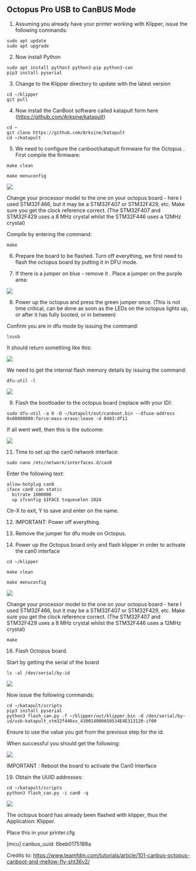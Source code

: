 ## Octopus Pro USB to CanBUS Mode

1. Assuming you already have your printer working with Klipper, issue the following commands:

```
sudo apt update
sudo apt upgrade
```

2. Now install Python

```
sudo apt install python3 python3-pip python3-can
pip3 install pyserial
```

3. Change to the Klipper directory to update with the latest version

```
cd ~/klipper
git pull
```

4. Now install the CanBoot software called katapult form here (https://github.com/Arksine/katapult) 

```
cd ~
git clone https://github.com/Arksine/katapult
cd ~/katapult
```

5. We need to configure the canboot/katapult firmware for the Octopus . First compile the firmware: 

```
make clean
```
```
make menuconfig
```

![](https://github.com/emebecnc/Guides/blob/main/Octopus%20Pro%20USB%20to%20CanBUS%20Mode/media/1.png?raw=true)

Change your processor model to the one on your octopus board - here I used STM32F466, but it may be a STM32F407 or STM32F429, etc. Make sure you get the clock reference correct. (The STM32F407 and STM32F429 uses a 8 MHz crystal whilst the STM32F446 uses a 12MHz crystal) 

Compile by entering the command: 

```
make
```

6. Prepare the board to be flashed. Turn off everything, we first need to flash the octopus board by putting it in DFU mode.

7. If there is a jumper on  blue - remove it . Place a jumper on the purple area: 

![](https://github.com/emebecnc/Guides/blob/main/Octopus%20Pro%20USB%20to%20CanBUS%20Mode/media/2.png?raw=true)

8. Power up the octopus and press the green jumper once. (This is not time critical, can be done as soon as the LEDs on the octopus lights up, or after it has fully booted, or in between) 

Confirm you are in dfu mode by issuing the command: 

```
lsusb
```

It should return something like this: 

![](https://github.com/emebecnc/Guides/blob/main/Octopus%20Pro%20USB%20to%20CanBUS%20Mode/media/3.png?raw=true)

We need to get the internal flash memory details by issuing the command: 

```
dfu-util -l
```

![](https://github.com/emebecnc/Guides/blob/main/Octopus%20Pro%20USB%20to%20CanBUS%20Mode/media/4.png?raw=true)

9. Flash the bootloader to the octopus board (replace with your ID): 

```
sudo dfu-util -a 0 -D ~/katapult/out/canboot.bin --dfuse-address 0x08000000:force:mass-erase:leave -d 0483:df11
```

If all went well, then this is the outcome: 

![](https://github.com/emebecnc/Guides/blob/main/Octopus%20Pro%20USB%20to%20CanBUS%20Mode/media/5.png?raw=true)

11. Time to set up the can0 network interface: 

```
sudo nano /etc/network/interfaces.d/can0
```

Enter the following text: 

```
allow-hotplug can0
iface can0 can static
  bitrate 1000000
  up ifconfig $IFACE txqueuelen 1024
  ```
  
Ctr-X to exit, Y to save and enter on the name. 

12. IMPORTANT: Power off everything. 

13. Remove the jumper for dfu mode on Octopus. 

14. Power up the Octopus board only and flash klipper in order to activate the can0 interface 

```
cd ~/klipper
```
```
make clean
```
```
make menuconfig
```

![](https://github.com/emebecnc/Guides/blob/main/Octopus%20Pro%20USB%20to%20CanBUS%20Mode/media/6.png?raw=true)

Change your processor model to the one on your octopus board - here I used STM32F466, but it may be a STM32F407 or STM32F429, etc. Make sure you get the clock reference correct. (The STM32F407 and STM32F429 uses a 8 MHz crystal whilst the STM32F446 uses a 12MHz crystal) 

```
make
```

16. Flash Octopus board. 

Start by getting the serial of the board 

```
ls -al /dev/serial/by-id
```

![](https://github.com/emebecnc/Guides/blob/main/Octopus%20Pro%20USB%20to%20CanBUS%20Mode/media/7.png?raw=true)

Now issue the following commands: 

```
cd ~/katapult/scripts
pip3 install pyserial
python3 flash_can.py -f ~/klipper/out/klipper.bin -d /dev/serial/by-id/usb-katapult_stm32f446xx_430014000A50534E4E313120-if00
```

Ensure to use the value you got from the previous step for the id. 

When successful you should get the following: 

![](https://github.com/emebecnc/Guides/blob/main/Octopus%20Pro%20USB%20to%20CanBUS%20Mode/media/8.png?raw=true)

IMPORTANT : Reboot the board to activate the Can0 Interface

19. Obtain the UUID addresses: 

```
cd ~/katapult/scripts
python3 flash_can.py -i can0 -q
```

![](https://github.com/emebecnc/Guides/blob/main/Octopus%20Pro%20USB%20to%20CanBUS%20Mode/media/9.png?raw=true)

The octopus board has already been flashed with klipper, thus the Application: Klipper. 

Place this in your printer.cfg

[mcu]
canbus_uuid: 6beb0175188a

Credits to:
https://www.teamfdm.com/tutorials/article/101-canbus-octopus-canboot-and-mellow-fly-sht36v2/
